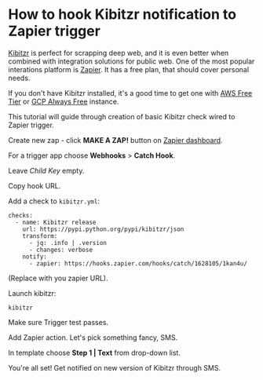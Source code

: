 # How to hook Kibitzr notification to Zapier trigger

[Kibitzr](https://kibitzr.github.io/) is perfect for scrapping deep web,
and it is even better when combined with integration solutions for public web.
One of the most popular interations platform is [Zapier](https://zapier.com/).
It has a free plan, that should cover personal needs.

If you don't have Kibitzr installed, it's a good time to get one with [AWS Free Tier](https://kibitzr.readthedocs.io/en/latest/aws.html) or [GCP Always Free](https://kibitzr.readthedocs.io/en/latest/gcp.html) instance.

This tutorial will guide through creation of basic Kibitzr check wired to Zapier trigger.

Create new zap - click **MAKE A ZAP!** button on [Zapier dashboard](https://zapier.com/app/dashboard).

For a trigger app choose **Webhooks** > **Catch Hook**.

Leave *Child Key* empty.

Copy hook URL.

Add a check to `kibitzr.yml`:
```
checks:
  - name: Kibitzr release
    url: https://pypi.python.org/pypi/kibitzr/json
    transform:
      - jq: .info | .version
      - changes: verbose
    notify:
      - zapier: https://hooks.zapier.com/hooks/catch/1628105/1kan4u/
```
(Replace with you zapier URL).

Launch kibitzr:
```
kibitzr
```

Make sure Trigger test passes.

Add Zapier action. Let's pick something fancy, SMS.

In template choose **Step 1 | Text** from drop-down list.

You're all set! Get notified on new version of Kibitzr through SMS.
